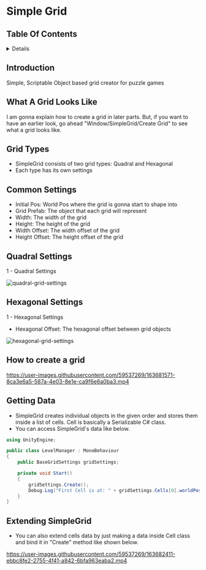 # Simple Grid

## Table Of Contents 
 
<details>
<summary>Details</summary>

  - [Introduction](#introduction)
  - [Quick Look](#what-a-grid-looks-like)
  - [Grid Types](#grid-types)
  - [Common Settings](#common-settings)
  - [Quadral Settings](#quadral-settings)
  - [Hexagonal Settings](#hexagonal-settings)
  - [Creating Grid](#how-to-create-a-grid)
  - [Getting Data](#getting-data)
  - [Extending SimpleGrid](#extending-simplegrid)
    
</details>

## Introduction
Simple, Scriptable Object based grid creator for puzzle games

    
## What A Grid Looks Like
I am gonna explain how to create a grid in later parts. But, if you want to have an earlier look, go ahead "Window/SimpleGrid/Create Grid" to see what a grid looks like.
 

## Grid Types
 - SimpleGrid consists of two grid types: Quadral and Hexagonal
 - Each type has its own settings

## Common Settings
 - Initial Pos: World Pos where the grid is gonna start to shape into
 - Grid Prefab: The object that each grid will represent
 - Width: The width of the grid
 - Height: The height of the grid
 - Width Offset: The width offset of the grid
 - Height Offset: The height offset of the grid

 
## Quadral Settings
1 - Quadral Settings 

![quadral-grid-settings](https://user-images.githubusercontent.com/59537269/163680889-0963042b-ed62-4940-9d2a-313c630ea461.png)


## Hexagonal Settings
1 - Hexagonal Settings

 - Hexagonal Offset: The hexagonal offset between grid objects
 
![hexagonal-grid-settings](https://user-images.githubusercontent.com/59537269/163680980-928c412f-b87f-4f9e-889f-3bc0e8f07944.png)

## How to create a grid
https://user-images.githubusercontent.com/59537269/163681571-8ca3e6a5-587a-4e03-8e1e-ca9f6e6a0ba3.mp4


## Getting Data

- SimpleGrid creates individual objects in the given order and stores them inside a list of cells. Cell is basically a Serializable C# class.
- You can access SimpleGrid's data like below.

```csharp 
using UnityEngine;

public class LevelManager : MonoBehaviour
{
    public BaseGridSettings gridSettings;

    private void Start()
    {
        gridSettings.Create();
        Debug.Log("First Cell is at: " + gridSettings.Cells[0].worldPos);
    }
}
```

## Extending SimpleGrid

 - You can also extend cells data by just making a data inside Cell class and bind it in "Create" method like shown below.

https://user-images.githubusercontent.com/59537269/163682411-ebbc8fe2-2755-4f41-a842-6bfa963eaba2.mp4

